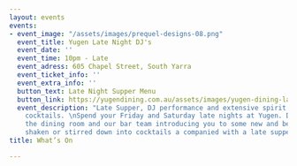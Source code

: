 ```yaml
---
layout: events
events:
- event_image: "/assets/images/prequel-designs-08.png"
  event_title: Yugen Late Night DJ's
  event_date: ''
  event_time: 10pm - Late
  event_adress: 605 Chapel Street, South Yarra
  event_ticket_info: ''
  event_extra_info: ''
  button_text: Late Night Supper Menu
  button_link: https://yugendining.com.au/assets/images/yugen-dining-late-night-snack-menu-january-2023.pdf
  event_description: "Late Supper, DJ performance and extensive spirit selection &
    cocktails. \nSpend your Friday and Saturday late nights at Yugen. DJ’s energizing
    the dining room and our bar team introducing you to some new and beautiful flavours,
    shaken or stirred down into cocktails a companied with a late supper menu. "
title: What’s On

---
```

